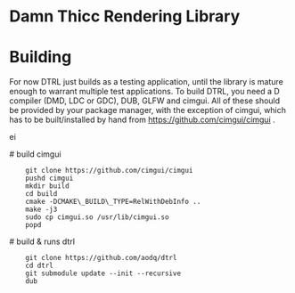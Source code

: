# Damn Thicc Rendering Library




# Building

For now DTRL just builds as a testing application, until the library is mature
enough to warrant multiple test applications. To build DTRL, you need a D
compiler (DMD, LDC or GDC), DUB, GLFW and cimgui. All of these should be
provided by your package manager, with the exception of cimgui, which has to be
built/installed by hand from https://github.com/cimgui/cimgui .


ei


\# build cimgui
```
    git clone https://github.com/cimgui/cimgui
    pushd cimgui
    mkdir build
    cd build
    cmake -DCMAKE\_BUILD\_TYPE=RelWithDebInfo ..
    make -j3
    sudo cp cimgui.so /usr/lib/cimgui.so
    popd
```


\# build & runs dtrl
```
    git clone https://github.com/aodq/dtrl
    cd dtrl
    git submodule update --init --recursive
    dub
```
